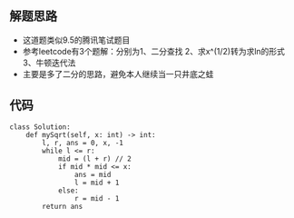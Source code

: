 ## 解题思路
+ 这道题类似9.5的腾讯笔试题目
+ 参考leetcode有3个题解：分别为1、二分查找 2、求x^(1/2)转为求ln的形式 3、牛顿迭代法
+ 主要是多了二分的思路，避免本人继续当一只井底之蛙



## 代码


```
class Solution:
    def mySqrt(self, x: int) -> int:
        l, r, ans = 0, x, -1
        while l <= r:
            mid = (l + r) // 2
            if mid * mid <= x:
                ans = mid
                l = mid + 1
            else:
                r = mid - 1
        return ans 
```
